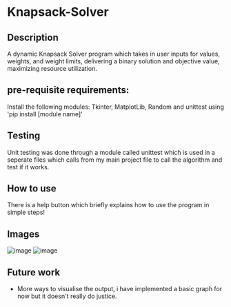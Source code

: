 # Knapsack-Solver


## Description
A dynamic Knapsack Solver program which takes in user inputs for values, weights, and weight limits, delivering a binary solution and objective value, maximizing resource utilization.

## pre-requisite requirements:
Install the following modules: Tkinter, MatplotLib, Random and unittest using 'pip install [module name]'

## Testing
Unit testing was done through a module called unittest which is used in a seperate files which calls from my main project file to call the algorithm and test if it works.

## How to use
There is a help button which briefly explains how to use the program in simple steps!

## Images
![image](https://github.com/flashdash101/Knapsack-Solver/assets/97402685/421aeaf2-29e4-412c-8682-3f2fea6eb19e) ![image](https://github.com/flashdash101/Knapsack-Solver/assets/97402685/ee98f5f0-8380-4a29-ae3d-b5a42b448c0a)

## Future work
* More ways to visualise the output, i have implemented a basic graph for now but it doesn't really do justice.
